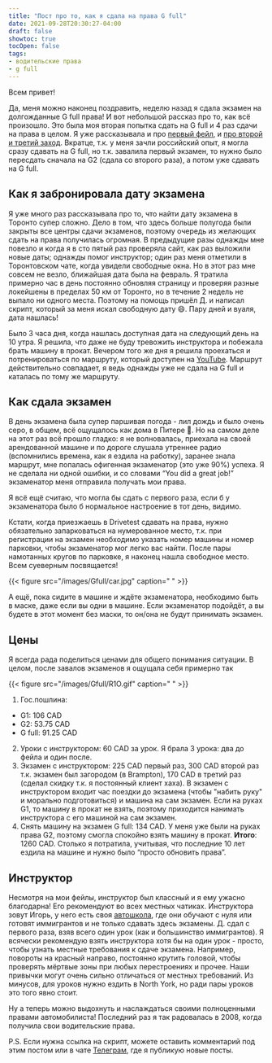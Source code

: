 ```yaml
---
title: "Пост про то, как я сдала на права G full"
date: 2021-09-28T20:30:27-04:00
draft: false
showtoc: true
tocOpen: false
tags:
- водительские права
- g full
---
```

Всем привет!

Да, меня можно наконец поздравить, неделю назад я сдала экзамен на долгожданные G full права! И вот небольшой рассказ про то, как всё произошло.
Это была моя вторая попытка сдать на G full и 4 раз сдачи на права в целом. Я уже рассказывала и про [первый фейл](https://natashakatson.com/ru/posts/how-to-fail-an-exam/), и [про второй и третий заход](https://natashakatson.com/ru/posts/first-summer-in-canada/#%d0%b2%d0%be%d0%b4%d0%b8%d1%82%d0%b5%d0%bb%d1%8c%d1%81%d0%ba%d0%b8%d0%b5-%d0%bf%d1%80%d0%b0%d0%b2%d0%b0). Вкратце, т.к. у меня зачли российский опыт, я могла сразу сдавать на G full, но т.к. завалила первый экзамен, то нужно было пересдать сначала на G2 (сдала со второго раза), а потом уже сдавать на G full.

## Как я забронировала дату экзамена

Я уже много раз рассказывала про то, что найти дату экзамена в Торонто супер сложно. Дело в том, что здесь больше полугода были закрыты все центры сдачи экзаменов, поэтому очередь из желающих сдать на права получилась огромная. В предыдущие разы однажды мне повезло и когда я в сто пятый раз проверяла сайт, как раз выложили новые даты; однажды помог инструктор; один раз меня отметили в Торонтовском чате, когда увидели свободные окна. Но в этот раз мне совсем не везло, ближайшая дата была на февраль. Я тратила примерно час в день постоянно обновляя страницу и проверяя разные локейшены в пределах 50 км от Торонто, но в течение 2 недель не выпало ни одного места. Поэтому на помощь пришёл Д. и написал скрипт, который за меня искал свободную дату 😄. Пару дней и вуаля, дата нашлась!

Было 3 часа дня, когда нашлась доступная дата на следующий день на 10 утра. Я решила, что даже не буду тревожить инструктора и побежала брать машину в прокат. Вечером того же дня я решила проехаться и потренироваться по маршруту, который доступен на [YouTube](https://youtu.be/5gmuQzppCwc). Маршрут действительно совпадает, я ведь однажды уже не сдала на G full и каталась по тому же маршруту.

## Как сдала экзамен
В день экзамена была супер паршивая погода - лил дождь и было очень серо, в общем, всё ощущалось как дома в Питере 🥲. Но на самом деле на этот раз всё прошло гладко: я не волновалась, приехала на своей арендованной машине и по дороге слушала утреннее радио (вспомнились времена, как я ездила на работку), заранее знала маршрут, мне попалась офигенная экзаменатор (это уже 90%) успеха. Я не сделала ни одной ошибки, и со словами “You did a great job!” экзаменатор меня отправила получать мои права.

Я всё ещё считаю, что могла бы сдать с первого раза, если б у экзаменатора было б нормальное настроение в тот день, видимо.

Кстати, когда приезжаешь в Drivetest сдавать на права, нужно обязательно запарковаться на нумерованное место, т.к. при регистрации на экзамен необходимо указать номер машины и номер парковки, чтобы экзаменатор мог легко вас найти. После пары намотанных кругов по парковке, я наконец нашла свободное место. Всем суеверным посвящается! 

{{< figure src="/images/Gfull/car.jpg" caption=" " >}}

А ещё, пока сидите в машине и ждёте экзаменатора, необходимо быть в маске, даже если вы одни в машине. Если экзаменатор подойдёт, а вы будете в этот момент без маски, то он/она не будут принимать экзамен.

## Цены

Я всегда рада поделиться ценами для общего понимания ситуации. В целом, после завалов экзаменов я ощущала себя примерно так

{{< figure src="/images/Gfull/R1O.gif" caption=" " >}}

1. Гос.пошлина:
- G1: 106 CAD 
- G2: 53.75 CAD 
- G full: 91.25 CAD 
2. Уроки с инструктором: 60 CAD за урок. Я брала 3 урока: два до фейла и один после.
3. Экзамен с инструктором: 225 CAD первый раз, 300 CAD второй раз т.к. экзамен был загородом (в Brampton), 170 CAD в третий раз (сделал скидку т.к. я постоянный клиент хаха). В экзамен с инструктором входит час поездки до экзамена (чтобы "набить руку" и морально подготовиться) и машина на сам экзамен. Если на руках G1, то машину в прокат не взять, поэтому приходится нанимать инструктора с его машиной на сам экзамен.
4. Снять машину на экзамен G full: 134 CAD. У меня уже были на руках права G2, поэтому смогла спокойно взять машину в прокат.
**Итого**: 1260 CAD. Столько я потратила, учитывая, что последние 10 лет ездила на машине и нужно было “просто обновить права”.

## Инструктор
Несмотря на мои фейлы, инструктор был классный и я ему ужасно благодарна! Его рекомендуют во всех местных чатиках. Инструктора зовут Игорь, у него есть своя [автошкола](https://g.page/sprint-driving?share), где они обучают с нуля или готовят иммигрантов и не только сдавать здесь экзамены. Д. сдал с первого раза, взяв всего один урок (как и большинство иммигрантов). Я всячески рекомендую взять инструктора хотя бы на один урок - просто, чтобы узнать местные требования к сдаче экзамена. Например, повороты на красный направо, постоянно крутить головой, чтобы проверять мёртвые зоны при любых перестроениях и прочее. Наши привычки могут очень сильно отличаться от местных требований. Из минусов, для уроков нужно ездить в North York, но ради пары уроков это того явно стоит.

Ну а теперь можно выдохнуть и наслаждаться своими полноценными правами автомобилиста! Последний раз я так радовалась в 2008, когда получила свои водительские права.

P.S. Если нужна ссылка на скрипт, можете оставить комментарий под этим постом или в чате [Телеграм](https://t.me/natashakatson), где я публикую новые посты. 






